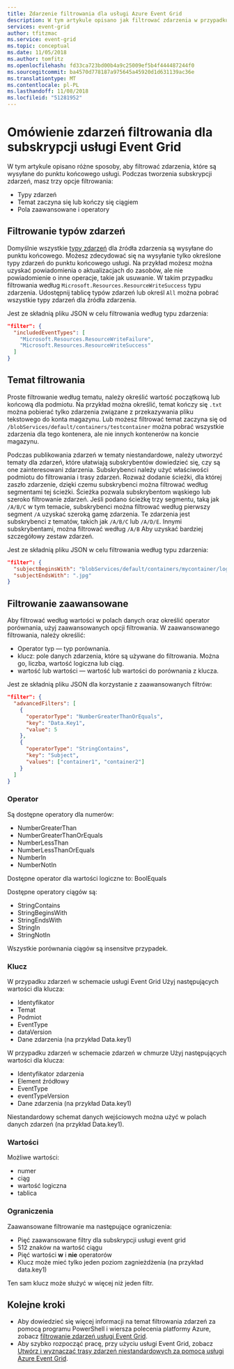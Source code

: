 ```yaml
---
title: Zdarzenie filtrowania dla usługi Azure Event Grid
description: W tym artykule opisano jak filtrować zdarzenia w przypadku tworzenia subskrypcji usługi Azure Event Grid.
services: event-grid
author: tfitzmac
ms.service: event-grid
ms.topic: conceptual
ms.date: 11/05/2018
ms.author: tomfitz
ms.openlocfilehash: fd33ca723bd00b4a9c25009ef5b4f444487244f0
ms.sourcegitcommit: ba4570d778187a975645a45920d1d631139ac36e
ms.translationtype: MT
ms.contentlocale: pl-PL
ms.lasthandoff: 11/08/2018
ms.locfileid: "51281952"
---
```

# <a name="understand-event-filtering-for-event-grid-subscriptions"></a>Omówienie zdarzeń filtrowania dla subskrypcji usługi Event Grid

W tym artykule opisano różne sposoby, aby filtrować zdarzenia, które są wysyłane do punktu końcowego usługi. Podczas tworzenia subskrypcji zdarzeń, masz trzy opcje filtrowania:

* Typy zdarzeń
* Temat zaczyna się lub kończy się ciągiem
* Pola zaawansowane i operatory

## <a name="event-type-filtering"></a>Filtrowanie typów zdarzeń

Domyślnie wszystkie [typy zdarzeń](event-schema.md) dla źródła zdarzenia są wysyłane do punktu końcowego. Możesz zdecydować się na wysyłanie tylko określone typy zdarzeń do punktu końcowego usługi. Na przykład możesz można uzyskać powiadomienia o aktualizacjach do zasobów, ale nie powiadomienie o inne operacje, takie jak usuwanie. W takim przypadku filtrowania według `Microsoft.Resources.ResourceWriteSuccess` typu zdarzenia. Udostępnij tablicę typów zdarzeń lub określ `All` można pobrać wszystkie typy zdarzeń dla źródła zdarzenia.

Jest ze składnią pliku JSON w celu filtrowania według typu zdarzenia:

```json
"filter": {
  "includedEventTypes": [
    "Microsoft.Resources.ResourceWriteFailure",
    "Microsoft.Resources.ResourceWriteSuccess"
  ]
}
```

## <a name="subject-filtering"></a>Temat filtrowania

Proste filtrowanie według tematu, należy określić wartość początkową lub końcową dla podmiotu. Na przykład można określić, temat kończy się `.txt` można pobierać tylko zdarzenia związane z przekazywania pliku tekstowego do konta magazynu. Lub możesz filtrować temat zaczyna się od `/blobServices/default/containers/testcontainer` można pobrać wszystkie zdarzenia dla tego kontenera, ale nie innych kontenerów na koncie magazynu.

Podczas publikowania zdarzeń w tematy niestandardowe, należy utworzyć tematy dla zdarzeń, które ułatwiają subskrybentów dowiedzieć się, czy są one zainteresowani zdarzenia. Subskrybenci należy użyć właściwości podmiotu do filtrowania i trasy zdarzeń. Rozważ dodanie ścieżki, dla której zaszło zdarzenie, dzięki czemu subskrybenci można filtrować według segmentami tej ścieżki. Ścieżka pozwala subskrybentom wąskiego lub szeroko filtrowanie zdarzeń. Jeśli podano ścieżkę trzy segmentu, taką jak `/A/B/C` w tym temacie, subskrybenci można filtrować według pierwszy segment `/A` uzyskać szeroką gamę zdarzenia. Te zdarzenia jest subskrybenci z tematów, takich jak `/A/B/C` lub `/A/D/E`. Innymi subskrybentami, można filtrować według `/A/B` Aby uzyskać bardziej szczegółowy zestaw zdarzeń.

Jest ze składnią pliku JSON w celu filtrowania według typu zdarzenia:

```json
"filter": {
  "subjectBeginsWith": "blobServices/default/containers/mycontainer/log",
  "subjectEndsWith": ".jpg"
}

```

## <a name="advanced-filtering"></a>Filtrowanie zaawansowane

Aby filtrować według wartości w polach danych oraz określić operator porównania, użyj zaawansowanych opcji filtrowania. W zaawansowanego filtrowania, należy określić:

* Operator typ — typ porównania.
* klucz: pole danych zdarzenia, które są używane do filtrowania. Można go, liczba, wartość logiczna lub ciąg.
* wartość lub wartości — wartość lub wartości do porównania z klucza.

Jest ze składnią pliku JSON dla korzystanie z zaawansowanych filtrów:

```json
"filter": {
  "advancedFilters": [
    {
      "operatorType": "NumberGreaterThanOrEquals",
      "key": "Data.Key1",
      "value": 5
    },
    {
      "operatorType": "StringContains",
      "key": "Subject",
      "values": ["container1", "container2"]
    }
  ]
}
```

### <a name="operator"></a>Operator

Są dostępne operatory dla numerów:

* NumberGreaterThan
* NumberGreaterThanOrEquals
* NumberLessThan
* NumberLessThanOrEquals
* NumberIn
* NumberNotIn

Dostępne operator dla wartości logiczne to: BoolEquals

Dostępne operatory ciągów są:

* StringContains
* StringBeginsWith
* StringEndsWith
* StringIn
* StringNotIn

Wszystkie porównania ciągów są insensitve przypadek.

### <a name="key"></a>Klucz

W przypadku zdarzeń w schemacie usługi Event Grid Użyj następujących wartości dla klucza:

* Identyfikator
* Temat
* Podmiot
* EventType
* dataVersion
* Dane zdarzenia (na przykład Data.key1)

W przypadku zdarzeń w schemacie zdarzeń w chmurze Użyj następujących wartości dla klucza:

* Identyfikator zdarzenia
* Element źródłowy
* EventType
* eventTypeVersion
* Dane zdarzenia (na przykład Data.key1)

Niestandardowy schemat danych wejściowych można użyć w polach danych zdarzeń (na przykład Data.key1).

### <a name="values"></a>Wartości

Możliwe wartości:

* numer
* ciąg
* wartość logiczna
* tablica

### <a name="limitations"></a>Ograniczenia

Zaawansowane filtrowanie ma następujące ograniczenia:

* Pięć zaawansowane filtry dla subskrypcji usługi event grid
* 512 znaków na wartość ciągu
* Pięć wartości **w** i **nie** operatorów
* Klucz może mieć tylko jeden poziom zagnieżdżenia (na przykład data.key1)

Ten sam klucz może służyć w więcej niż jeden filtr.

## <a name="next-steps"></a>Kolejne kroki

* Aby dowiedzieć się więcej informacji na temat filtrowania zdarzeń za pomocą programu PowerShell i wiersza polecenia platformy Azure, zobacz [filtrowanie zdarzeń usługi Event Grid](how-to-filter-events.md).
* Aby szybko rozpocząć pracę, przy użyciu usługi Event Grid, zobacz [Utwórz i wyznaczać trasy zdarzeń niestandardowych za pomocą usługi Azure Event Grid](custom-event-quickstart.md).